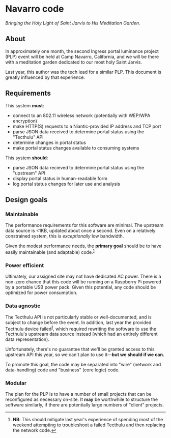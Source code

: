 # Navarro code
*Bringing the Holy Light of Saint Jarvis to His Meditation Garden.*


## About

In approximately one month, the second Ingress portal luminance project (PLP) event will be held at Camp Navarro, California, and we will be there with a meditation garden dedicated to our most holy Saint Jarvis.

Last year, this author was the tech lead for a similar PLP. This document is greatly influenced by that experience.

## Requirements
This system **must**:

- connect to an 802.11 wireless network (potentially with WEP/WPA encryption)
- make HTTP(S) requests to a Niantic-provided IP address and TCP port
- parse JSON data received to determine portal status using the "Tecthulu" API
- determine changes in portal status
- make portal status changes available to consuming systems

This system **should**:

- parse JSON data recieved to determine portal status using the "upstream" API
- display portal status in human-readable form
- log portal status changes for later use and analysis

## Design goals

### Maintainable
The performance requirements for this software are minimal. The upstream data source is <1KB, updated about once a second. Even on a relatively constrained system, this is *exceptionally* low bandwidth.

Given the modest performance needs, the **primary goal** should be to have easily maintainable (and adaptable) code.<sup name='a1'>[1](#f1)</sup>

### Power efficient
Ultimately, our assigned site may not have dedicated AC power. There is a non-zero chance that this code will be running on a Raspberry Pi powered by a portable USB power pack. Given this potential, any code should be optimized for power consumption.

### Data agnostic
The Tecthulu API is not particularly stable or well-documented, and is subject to change before the event. In addition, last year the provided Tecthulu device failed<sup name='a1'>[1](#f1)</sup>, which required rewriting the software to use the Tecthulu's upstream data source instead (which had an entirely different data representation).

Unfortunately, there's no guarantee that we'll be granted access to this upstream API this year, so we can't plan to use it—**but we should if we can.**

To promote this goal, the code may be separated into "wire" (network and data-handling) code and "business" (core logic) code.

### Modular
The plan for the PLP is to have a number of small projects that can be reconfigured as necessary on-site. It **may** be worthwhile to structure the software similarly, if there are potentially large numbers of "client" projects.

---
1. <b id='f1'>NB</b>: This should mitigate last year's experience of spending most of the weekend attempting to troubleshoot a failed Tecthulu and then replacing the network code.[↩](#a1)
